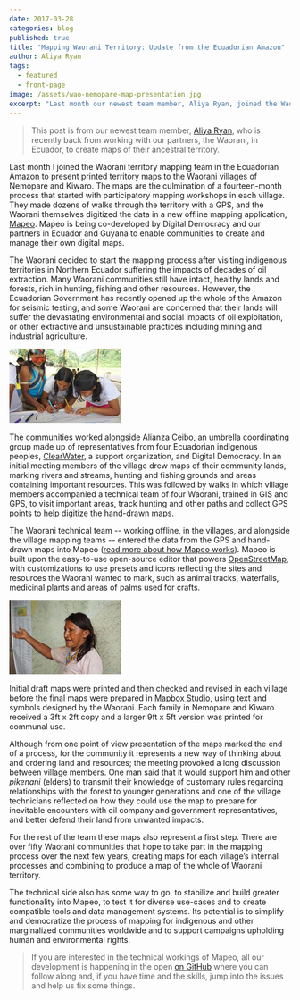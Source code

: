```yaml
---
date: 2017-03-28
categories: blog
published: true
title: "Mapping Waorani Territory: Update from the Ecuadorian Amazon"
author: Aliya Ryan
tags:
  - featured
  - front-page
image: /assets/wao-nemopare-map-presentation.jpg
excerpt: "Last month our newest team member, Aliya Ryan, joined the Waorani territory mapping team in the Ecuadorian Amazon to present printed territory maps to the Waorani villages of Nemopare and Kiwaro."
---
```

> This post is from our newest team member, [Aliya Ryan](/team/aliya),
> who is recently back from working with our partners, the Waorani,
> in Ecuador, to create maps of their ancestral territory.

Last month I joined the Waorani territory mapping team in the Ecuadorian Amazon to present printed territory maps to the Waorani villages of Nemopare and Kiwaro. The maps are the culmination of a fourteen-month process that started with participatory mapping workshops in each village. They made dozens of walks through the territory with a GPS, and the Waorani themselves digitized the data in a new offline mapping application, [Mapeo](/blog/mapeo-preview/). Mapeo is being co-developed by Digital Democracy and our partners in Ecuador and Guyana to enable communities to create and manage their own digital maps.

The Waorani decided to start the mapping process after visiting indigenous territories in Northern Ecuador suffering the impacts of decades of oil extraction. Many Waorani communities still have intact, healthy lands and forests, rich in hunting, fishing and other resources. However, the Ecuadorian Government has recently opened up the whole of the Amazon for seismic testing, and some Waorani are concerned that their lands will suffer the devastating environmental and social impacts of oil exploitation, or other extractive and unsustainable practices including mining and industrial agriculture.

![Waorani women drawing map](/assets/wao-women-drawing-map.jpg)

The communities worked alongside Alianza Ceibo, an umbrella coordinating group made up of representatives from four Ecuadorian indigenous peoples, [ClearWater](http://giveclearwater.org/), a support organization, and Digital Democracy. In an initial meeting members of the village drew maps of their community lands, marking rivers and streams, hunting and fishing grounds and areas containing important resources. This was followed by walks in which village members accompanied a technical team of four Waorani, trained in GIS and GPS, to visit important areas, track hunting and other paths and collect GPS points to help digitize the hand-drawn maps.

The Waorani technical team -- working offline, in the villages, and alongside the village mapping teams -- entered the data from the GPS and hand-drawn maps into Mapeo ([read more about how Mapeo works](/blog/openstreetmap-without-servers/)). Mapeo is built upon the easy-to-use open-source editor that powers [OpenStreetMap](http://www.openstreetmap.org/), with customizations to use presets and icons reflecting the sites and resources the Waorani wanted to mark, such as animal tracks, waterfalls, medicinal plants and areas of palms used for crafts.

<div class="full-width">
<img alt="Waorani woman explains map" src="/assets/wao-woman-explains-map.jpg">
</div>

Initial draft maps were printed and then checked and revised in each village before the final maps were prepared in [Mapbox Studio](https://www.mapbox.com/mapbox-studio/), using text and symbols designed by the Waorani. Each family in Nemopare and Kiwaro received a 3ft x 2ft copy and a larger 9ft x 5ft version was printed for communal use.

Although from one point of view presentation of the maps marked the end of a process, for the community it represents a new way of thinking about and ordering land and resources; the meeting provoked a long discussion between village members. One man said that it would support him and other *pikenani* (elders) to transmit their knowledge of customary rules regarding relationships with the forest to younger generations and one of the village technicians reflected on how they could use the map to prepare for inevitable encounters with oil company and government representatives, and better defend their land from unwanted impacts.

For the rest of the team these maps also represent a first step. There are over fifty Waorani communities that hope to take part in the mapping process over the next few years, creating maps for each village’s internal processes and combining to produce a map of the whole of Waorani territory.

The technical side also has some way to go, to stabilize and build greater functionality into Mapeo, to test it for diverse use-cases and to create compatible tools and data management systems. Its potential is to simplify and democratize the process of mapping for indigenous and other marginalized communities worldwide and to support campaigns upholding human and environmental rights.

> If you are interested in the technical workings of Mapeo, all our development is happening in the open [on GitHub](https://github.com/digidem/) where you can follow along and, if you have time and the skills, jump into the issues and help us fix some things.
